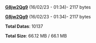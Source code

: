 [**G8jw2Qg9**](/data/G8jw2Qg9.txt) (16/02/23 - 01:34)- 2117 bytes

[**G8jw2Qg9**](/data/G8jw2Qg9.txt) (16/02/23 - 01:34)- 2117 bytes

**Total Datas**: 10137

**Total Size**: 66.12 MB / 66.1 MB